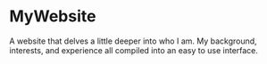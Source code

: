 # MyWebsite
A website that delves a little deeper into who I am. My background, interests, and experience all compiled into an easy to use interface.
